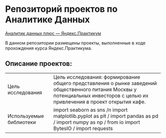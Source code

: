 # Репозиторий проектов по Аналитике Данных

[Аналитик данных плюс — Яндекс.Практикум](https://praktikum.yandex.ru/data-analyst/)

В данном репозитории размещены проекты, выполненные в ходе прохождения курса Яндекс.Практикума.

## Описание проектов:
|   |  |
|---------------|-------------------|
|Цель исследования|Цель исследования: формирование общего представления о рынке заведений общественного питания Москвы у потенциальных инвесторов с целью их привлечения в проект открытия кафе.|
|Используемые библиотеки|import seaborn as sns /n import matplotlib.pyplot as plt / import pandas as pd / import numpy as np / from io import BytesIO / import requests|

